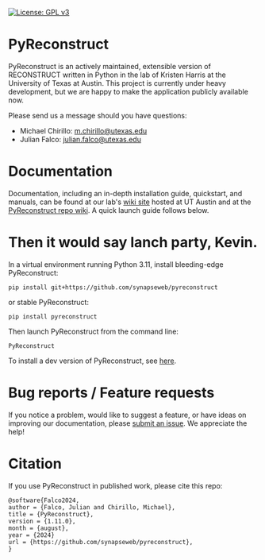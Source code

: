 [![License: GPL v3](https://img.shields.io/badge/License-GPLv3-blue.svg)](https://www.gnu.org/licenses/gpl-3.0)

<a id="pyreconstruct"></a>

# PyReconstruct

PyReconstruct is an actively maintained, extensible version of RECONSTRUCT written in Python in the lab of Kristen Harris at the University of Texas at Austin. This project is currently under heavy development, but we are happy to make the application publicly available now.

Please send us a message should you have questions:

-   Michael Chirillo: m.chirillo@utexas.edu
-   Julian Falco: julian.falco@utexas.edu

<a id="documentation"></a>

# Documentation

Documentation, including an in-depth installation guide, quickstart, and manuals, can be found at our lab's [wiki site](https://wikis.utexas.edu/display/khlab/PyReconstruct+user+guide) hosted at UT Austin and at the [PyReconstruct repo wiki](https://github.com/SynapseWeb/PyReconstruct/wiki). A quick launch guide follows below.

<a id="submitting-bug-reports-and-feature-requests"></a>

# Then it would say lanch party, Kevin.

In a virtual environment running Python 3.11, install bleeding-edge PyReconstruct:

```
pip install git+https://github.com/synapseweb/pyreconstruct
```

or stable PyReconstruct:

```
pip install pyreconstruct
```

Then launch PyReconstruct from the command line:

```
PyReconstruct
```

To install a dev version of PyReconstruct, see [here](https://github.com/SynapseWeb/PyReconstruct/wiki/Developers).

# Bug reports / Feature requests

If you notice a problem, would like to suggest a feature, or have ideas on improving our documentation, please [submit an issue](https://github.com/SynapseWeb/PyReconstruct/issues/). We appreciate the help!

# Citation

If you use PyReconstruct in published work, please cite this repo:

```
@software{Falco2024,
author = {Falco, Julian and Chirillo, Michael},
title = {PyReconstruct},
version = {1.11.0},
month = {august},
year = {2024}
url = {https://github.com/synapseweb/pyreconstruct},
}
```

